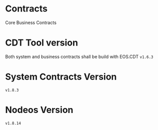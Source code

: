 # Contracts
Core Business Contracts

# CDT Tool version
Both system and business contracts shall be build with EOS.CDT ```v1.6.3```

# System Contracts Version
```v1.8.3```

# Nodeos Version
```v1.8.14```